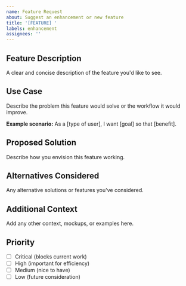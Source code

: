 ```yaml
---
name: Feature Request
about: Suggest an enhancement or new feature
title: '[FEATURE] '
labels: enhancement
assignees: ''
---
```


## Feature Description

A clear and concise description of the feature you'd like to see.

## Use Case

Describe the problem this feature would solve or the workflow it would improve.

**Example scenario:**
As a [type of user], I want [goal] so that [benefit].

## Proposed Solution

Describe how you envision this feature working.

## Alternatives Considered

Any alternative solutions or features you've considered.

## Additional Context

Add any other context, mockups, or examples here.

## Priority

- [ ] Critical (blocks current work)
- [ ] High (important for efficiency)
- [ ] Medium (nice to have)
- [ ] Low (future consideration)
